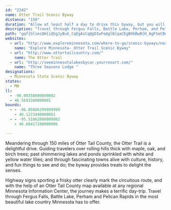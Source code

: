 ```yaml
---
id: "2242"
name: Otter Trail Scenic Byway
distance: "150"
duration: "Allow at least half a day to drive this byway, but you will need to spend several days to take it all in."
description: "Travel through Fergus Falls, Battle Lake, Perham, and Pelican Rapids on this 150-mile byway consisting of county and state roadways."
path: "gqf{GlimiQH{i@SgJyBuG_CqEgAiCq@gDIwFo@glB]qaCEgBOkBwB{H_AgFSeCBu@|@cHhAoEj@aDLqACwWX{k@R_AZq@bAsAnc@Yr@G^e@t@_BNuCEcSD_Ft@wAvAmBlCcDlAkAnBq@lFDjAYnIgGrBa@hBCvExBrBd@hA?hBWjBy@pBmD`HcXjBqKxBsGReA?sCOgCc@mCQwCMoGQyDIeDHmANu@Xo@xGwI^}@R{ADqZRy^@kg@EcnAIuXLuCd@wEX{AhCoQ`DcSn@yCn@eB|G{MfCgGrCmIh@_CVcCb@mG?yCKsCi@gFkEqYi@qGEmHl@kQ?_GOoFyAcPOkEFgCf@kCZsApAgDv@mAt@s@nEeDv@u@\\k@`@gAd@iCDgJJqtBHsc@DkEEmNKgBYyB}BkNUiDEwED}AToCnCgPRaBReF@ulBGyQ]wNBc^IqKYmGwCqb@yCqa@oAqIkN}m@o@mBmBuDcDsCmBk@iBM{KD_CSqDiA_B{@o@m@sBkBw@eAkBiDc@kA_AgDi@kC]eCWoFCaFXcQ^}e@Jun@H{DRkErCkYNoF?_E_@uQ]sHoCew@Y{EB_Kn@}RDmIZyGR}HU{w@^yf@SqO_AcSEcD@oDj@uWD{JcAuh@IaOuc@lm@mAlAu@`@sBn@cADw`A^_GHwqAGcl@DCq`@_@_Go@{Ds@yCoBaF_NwVwBqEe@uAu@sDMwAa@yMEmEWwCOmAk@gCs@}B}A{DgCeFeBcF_@mBUeBWuDGcCFiChAgO|@mG|@mDx@sB~@yAxHmIf@u@nAoCj@mCNoB?cWHqCVuCVyBpD}SNkCEsCIgAc@gC[eAcAkB}DoF_@y@i@cB_@{BQ{D@q@R_B~CcPTsBKmkBb@klE]syDK_Y~BcDlh@{gA~RhW|@r@dPDlYMx_DeAxyAf@`hBMdTElu@k@bl@Md^]nOH|DR~D^fSnDxC\\rDLjLBpo@k@~Oe@`HaBpYmLhCw@|BAxAJrAXtMlE~C`@lDDlZe@zk@Mxs@lApIs@xBEfAJjAVbCz@bGjDbBrAbB~BzHpOhBtCvBjB~C~AnCJ|BCbXiAn`@_ChEMrAFvAVpAf@pAz@lC~Cv]vc@xD`ElClBpC~AzP`JdNzGvCpC|FpIbBjDhh@v}@vCrGte@bvApFnOnRre@~@lCl@fC`@dFRzKNfElArGt@xBlGjL|D|G`CzBz@d@rBx@`OrE`DrA|AlAlFfGnQ|UzJ~LdUxUzIlJ|@r@xDdB`BXzAJld@c@~EBrB`A~@r@|@|@hAtBr@~Bd@rC~@zSXzJI|FoA`[ObHHj_BR`LVvCbAlGdBvF|IhVzA~Gj@fEPfEDfz@NjFb@dFz@fFt@~CzB`G~ArCnBpCfB|AnEvC`Cx@xDp@fEHjp@C|g@L`]Ej`AJxh@WpBMbZQhAFbx@YhLMxAG`B]tIcDj`@{Pl@MxDObEPjE?~y@m@a@u{ADwMXmFT}BdKip@dBaQRcEzAod@|@g[vFqfBBiHSsFkBsSwAiLiBgKgEeXi@uEe@yGOsEGgFV{JZmF\\mEd@_D~SsgAnBaJzDoN|S}q@zTgu@vCaK~@sDh@{C\\mC^eFTaHnCupA`EkpATcME{PoAko@o@eM]}Du@kFcA{EiAqEyUez@qGwUzJaHlDgDbCkDbF_JxBaD~McNjM}MhAiB|@iBz@mCl@wDZgExAqc@D{FrwAkAlxAs@hqDb@lo@KvTYxAK~CaAhJyDdBWbB?bQ~DpARpAD`rBgA`~@?rQnAdC\\hPxCnBf@rBfAfAdAfNfRhA`AbBr@jAPxB?~FaBxBc@rBQnBGhODhBD~AW|Am@tAaAhAwAl@aA~EaLh@_AvAaBnAcAhA[xBYtIC?jdAY`u@xAxoEIv\\KrBYrB[lAw@|AqMhQs@lAw@fCQzAEvBJrV?|BE`BOjAs@nCe@~@gArAo@b@_A^sALsd@DaHRu@VoA~@_BhCw@vDK`DHdoBh@bUCrAo@jLkMf`B}@|NH`EJfA^pCl@fCbBtElD|HxAzEn@fEXdDTfHb@~|AHvBl@xCp@lBnBfEhB|EV|ANxBDxA?`BOxBo@tEaFvf@cA|LIlCy@neBVdbCcdDj@a@QcGA}F@{@DMLkWA{GMsr@]sAnn@UlRNj`Ay@x_Ad@nuCl@pfBPv_AUhaCY~bA[~\\s@tcB]bF[`CcDdLoAhFc@vCOtF?fEPvBp@nDdAjDhA`CfCfDza@~b@|B~CbB~Dh@zBn@lGHxBJhTB`k@s@|eC_@fkBApBQhAmf@B{AKsCy@cB_AwEmDcdAcy@yAw@uCo@sBEiBL@rGVzIVhTEdDUxB_@zB}@rCy@zAyIjNcB`Ew@hEUvBKtBCdBJhNA|AOhA_@hBiA`DmA`Bo@p@cB~@mB`@wa@H{BZeCrAyA`Bs@vAi@zA_@bB[tDE`TK`Dk@`Dk@~Aw@vA_AlAy@r@u@`@m@VyBXg[Ey^J_BZwAr@mAhAy@hAm@pAc@jAs@bDO|BAxf@StCYvAkAfDy@lAwAxAgDdCwf@`^eAd@{Cx@yNjDeHlBuB`BwArBw@lBm@nCUtDd@vUFrHFle@QrCo@zDqApDk@fAoO`R}@dAcAt@{@b@mAf@sCf@ig@BwA^{BxAq@n@qA~Bm@~Ak@~BMfEKhQIlCi@rDi@fBiBxCy@x@wBjAqALid@x@cf@Ruk@ERvFIrkAJhRlCliAFtGy@tx@?rDPnF\\fErJ`w@pBdQvLzaAb@pE[pBqA`BgEbAeCfA{W`QyDrCcBrB_AlBc@`Be@xCIpAHvWsRDmBXe@ZYd@oBtEy@vCu@rDI~BwA?e@QmEaFiDqAkImB}G?_@Mq@e@o@gAk@kCUm@iLyP}CiImJiZcAcAsBKu@Y}@_AWm@Qq@K_AEoFY_dAMceAIuD[sDsAwF{Nea@oA}FWqCGgDGoOBka@OgEMeAa@aC_@sA}@_Ce@_AiAaBiCsBi@]sAa@uBW{aAHi`B`@}I?mBYkBm@{CwB}i@wr@yo@cy@iEmFoByAqDyA{B[myAl@cCy@cAk@eBgAcB}A_AsAeAuBgA_EsAiKNo`CEwZDgeAEeJH{l@Mc`BLcNTozBHkaCCq[\\qeCd@up@i@ypAXeaADamAka@mE}DdBcA`AiBfAwAd@sFx@}Ap@{@r@a@d@m@dAYh@]tA[fDEfBJlClDfQRhCC|AUfBgEzL]r@QPoAl@C_EIyCUaBSm@gJiQo@yAcCuLiA_D}@kAy@s@{@Wy@G}GY}AJsE`AgClA}AjA{BjC}EhIoDtFoC|BeA`@k@Je^XiyAf@cRTy@l@g@`AGb@I|AOfxAobA]ilBNcQLcB^eAx@oAfBc@jA[lA]~CBfADjBh@fENdCDhDEbC}@QkBE}fAdAmAKeCaAiB_BmFmGmAt@_B\\aJCmDDyAPyA^cBx@mA~@_A`AeA|AiFnJgAxAwBlByCzAmBb@y@DcXF_@|x@_@vhAy@bbCIbjACb`@ElAMzBa@|Bc@tAeA|BiAnAu@p@kC`AeBJaJSyADw@DyBx@{@n@iBpBs@jBi@fBUzAOvAItCN~`@DjAXrBV~@jC`Il@rBj@lDH~AEzDU~BqDtN}@~EW`DZ`xDCzHG|Bc@lEcAlE_BzFgAhGOlBGdFFzBr@vF\\zAxDxLb@fB^xBTlDEvUm@rfBEzz@XtmAIjDu@vLY~GEzJPbOfBzh@?`M}AtVKrHnA~YNlGQn}@GnAeAlHgE`QQfAWxCEzCDlCHhA`Efa@~@tOJdIDz`@_@rtA[v}@eIWy@MuAi@cBoAcCsCsQiUiCeC_CgB{[uPwEsAyCa@wEKmpBFmDE}BS}EgAeAc@i_@}ScFaCgEyAoDe@}CGs^F_g@VyyAq@}f@DkHJ}WEoBF"
websites:
  - url: "http://www.exploreminnesota.com/where-to-go/scenic-byways/northwest-byways/otter-trail/index.aspx"
    name: "Explore Minnesota- Otter Trail Scenic Byway"
  - url: "http://www.ottertailcountry.com/"
    name: The Otter Trail
  - url: "http://seeminnesotalakesbycar.yourresort.com/"
    name: "Three Seasons Lodge "
designations:
  - Minnesota State Scenic Byway
states:
  - MN
ll:
  - -96.08358800000002
  - 46.5693280000001
bounds:
  - - -96.09866299999999
    - 46.1223490000001
  - - -95.51062000000002
    - 46.60417200000006

---
```


Meandering through 150 miles of Otter Tail County, the Otter Trail is a delightful drive. Guiding travelers over rolling hills thick with maple, oak, and birch trees; past shimmering lakes and ponds sprinkled with white and yellow water lilies; and through fascinating towns alive with culture, history, and fun things to see and do; the byway provides treats to delight the senses.

Highway signs sporting a frisky otter clearly mark the circuitous route, and with the help of an Otter Tail County map available at any regional Minnesota Information Center, the journey makes a terrific day-trip. Travel through Fergus Falls, Battle Lake, Perham and Pelican Rapids in the most beautiful lake country Minnesota has to offer.

